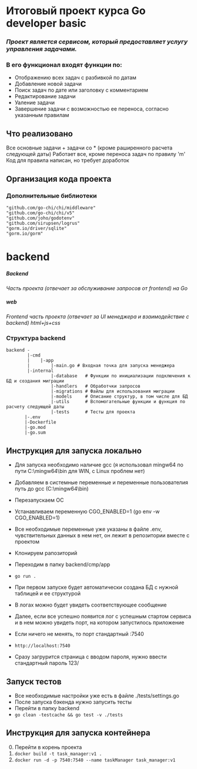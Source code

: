 # Итоговый проект курса Go developer basic

### _Проект является сервисом, который предоставляет услугу управления задачами._
### В его функционал входят функции по:

- Отображению всех задач с разбивкой по датам
- Добавление новой задачи
- Поиск задач по дате или заголовку с комментарием
- Редактирование задачи
- Уаление задачи
- Завершение задачи с возможностью ее переноса, согласно указанным правилам

## Что реализовано
Все основные задачи + задачи со * (кроме раширенного расчета следующей даты)
Работает все, кроме переноса задач по правилу 'm'
Код для правила написан, но требует доработок

## Организация кода проекта

### Дополнительные библиотеки
	"github.com/go-chi/chi/middleware"
	"github.com/go-chi/chi/v5"
	"github.com/joho/godotenv"
	"github.com/sirupsen/logrus"
    "gorm.io/driver/sqlite"
	"gorm.io/gorm"

# backend
##### Backend 
_Часть проекта (отвечает за обслуживание запросов от frontend) на Go_
##### web 
_Frontend часть проекта (отвечает за UI менеджера и взаимодействие с backend) html+js+css_

### Структура backend

```
backend -
        |-cmd
        |    |-app
        |        |-main.go # Входная точка для запуска менеджера
        |-internal
                 |-database   # Функции по инициализации подключения к БД и создания миграции
                 |-handlers   # Обработчки запросов
                 |-migrations # Файлы для использования миграции
                 |-models     # Описание структур, в том числе для БД
                 |-utils      # Вспомогательные функции и функция по расчету следующей даты
                 |-tests      # Тесты для проекта
       |-.env
       |-Dockerfile
       |-go.mod
       |-go.sum
```

## Инструкция для запуска локально

- Для запуска необходимо наличие gcc (я использовал mingw64 по пути C:\mingw64\bin для WIN, c Linux проблем нет)
- Добавляем в системные переменные и переменные пользователия путь до gcc (C:\mingw64\bin)
- Перезапускаем ОС
- Устанавливаем переменную CGO_ENABLED=1 (go env -w CGO_ENABLED=1)

- Все необходимые переменные уже указаны в файле .env, чувствительных данных в нем нет, он лежит в репозитории вместе с проектом
- Клонируем рапозиторий
- Переходим в папку backend/cmp/app
- ``` go run . ```
- При первом запуске будет автоматически создана БД с нужной таблицей и ее структурой
- В логах можно будет увидеть соответствующее сообщение
- Далее, если все успешно появится лог с успешным стартом сервиса и в нем можно увидеть порт, на котором запустилось приложение
- Если ничего не менять, то порт стандартный :7540
- ``` http://localhost:7540 ```
- Сразу загруpится страница с вводом пароля, нужно ввести стандартный пароль 123/

## Запуск тестов
- Все необходимые настройки уже есть в файле ./tests/settings.go
- После запуска бэкенда нужно запусить тесты
- Перейти в папку backend
- ``` go clean -testcache && go test -v ./tests ```


## Инструкция для запуска контейнера
0. Перейти в корень проекта
1. ``` docker build -t task_manager:v1 . ```
2. ``` docker run -d -p 7540:7540 --name taskManager task_manager:v1 ```